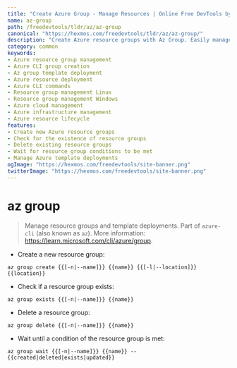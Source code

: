 ```yaml
---
title: "Create Azure Group - Manage Resources | Online Free DevTools by Hexmos"
name: az-group
path: /freedevtools/tldr/az/az-group
canonical: "https://hexmos.com/freedevtools/tldr/az/az-group/"
description: "Create Azure resource groups with Az Group. Easily manage deployments and templates using Azure CLI. Free online tool, no registration required."
category: common
keywords:
- Azure resource group management
- Azure CLI group creation
- Az group template deployment
- Azure resource deployment
- Azure CLI commands
- Resource group management Linux
- Resource group management Windows
- Azure cloud management
- Azure infrastructure management
- Azure resource lifecycle
features:
- Create new Azure resource groups
- Check for the existence of resource groups
- Delete existing resource groups
- Wait for resource group conditions to be met
- Manage Azure template deployments
ogImage: "https://hexmos.com/freedevtools/site-banner.png"
twitterImage: "https://hexmos.com/freedevtools/site-banner.png"
---
```


# az group

> Manage resource groups and template deployments.
> Part of `azure-cli` (also known as `az`).
> More information: <https://learn.microsoft.com/cli/azure/group>.

- Create a new resource group:

`az group create {{[-n|--name]}} {{name}} {{[-l|--location]}} {{location}}`

- Check if a resource group exists:

`az group exists {{[-n|--name]}} {{name}}`

- Delete a resource group:

`az group delete {{[-n|--name]}} {{name}}`

- Wait until a condition of the resource group is met:

`az group wait {{[-n|--name]}} {{name}} --{{created|deleted|exists|updated}}`
